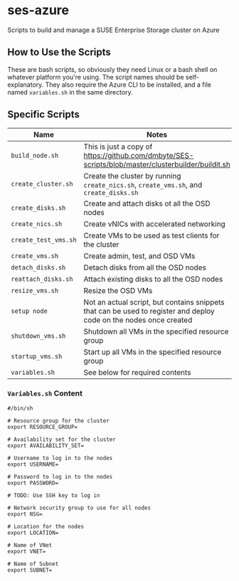 # ses-azure
Scripts to build and manage a SUSE Enterprise Storage cluster on Azure

## How to Use the Scripts
These are bash scripts, so obviously they need Linux or a bash shell on whatever platform you're using. The script names should be self-explanatory. They also require the Azure CLI to be installed, and a file named `variables.sh` in the same directory. 

## Specific Scripts
Name | Notes
---- | -----
`build_node.sh` | This is just a copy of https://github.com/dmbyte/SES-scripts/blob/master/clusterbuilder/buildit.sh
`create_cluster.sh` | Create the cluster by running `create_nics.sh`, `create_vms.sh`, and `create_disks.sh`
`create_disks.sh` | Create and attach disks ot all the OSD nodes
`create_nics.sh` | Create vNICs with accelerated networking
`create_test_vms.sh` | Create VMs to be used as test clients for the cluster
`create_vms.sh` | Create admin, test, and OSD VMs 
`detach_disks.sh` | Detach disks from all the OSD nodes
`reattach_disks.sh` | Attach existing disks to all the OSD nodes
`resize_vms.sh` | Resize the OSD VMs 
`setup node` | Not an actual script, but contains snippets that can be used to register and deploy code on the nodes once created
`shutdown_vms.sh` | Shutdown all VMs in the specified resource group
`startup_vms.sh` | Start up all VMs in the specified resource group
`variables.sh` | See below for required contents

### `Variables.sh` Content
```
#/bin/sh

# Resource group for the cluster
export RESOURCE_GROUP= 

# Availability set for the cluster
export AVAILABILITY_SET=

# Username to log in to the nodes
export USERNAME=

# Password to log in to the nodes
export PASSWORD=

# TODO: Use SSH key to log in

# Network security group to use for all nodes
export NSG=

# Location for the nodes
export LOCATION=

# Name of VNet
export VNET=

# Name of Subnet
export SUBNET=
```